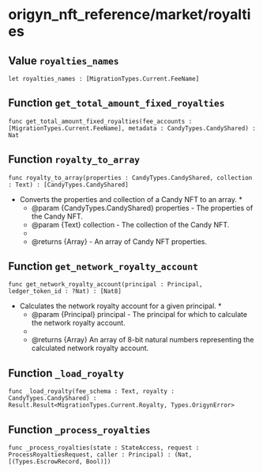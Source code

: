 # origyn_nft_reference/market/royalties

## Value `royalties_names`
``` motoko no-repl
let royalties_names : [MigrationTypes.Current.FeeName]
```


## Function `get_total_amount_fixed_royalties`
``` motoko no-repl
func get_total_amount_fixed_royalties(fee_accounts : [MigrationTypes.Current.FeeName], metadata : CandyTypes.CandyShared) : Nat
```


## Function `royalty_to_array`
``` motoko no-repl
func royalty_to_array(properties : CandyTypes.CandyShared, collection : Text) : [CandyTypes.CandyShared]
```

* Converts the properties and collection of a Candy NFT to an array.
    *
    * @param {CandyTypes.CandyShared} properties - The properties of the Candy NFT.
    * @param {Text} collection - The collection of the Candy NFT.
    *
    * @returns {Array} - An array of Candy NFT properties.

## Function `get_network_royalty_account`
``` motoko no-repl
func get_network_royalty_account(principal : Principal, ledger_token_id : ?Nat) : [Nat8]
```

* Calculates the network royalty account for a given principal.
    *
    * @param {Principal} principal - The principal for which to calculate the network royalty account.
    *
    * @returns {Array<Nat8>} An array of 8-bit natural numbers representing the calculated network royalty account.

## Function `_load_royalty`
``` motoko no-repl
func _load_royalty(fee_schema : Text, royalty : CandyTypes.CandyShared) : Result.Result<MigrationTypes.Current.Royalty, Types.OrigynError>
```


## Function `_process_royalties`
``` motoko no-repl
func _process_royalties(state : StateAccess, request : ProcessRoyaltiesRequest, caller : Principal) : (Nat, [(Types.EscrowRecord, Bool)])
```

